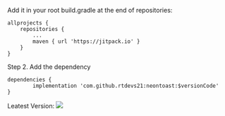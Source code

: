 Add it in your root build.gradle at the end of repositories:

	allprojects {
		repositories {
			...
			maven { url 'https://jitpack.io' }
		}
	}


Step 2. Add the dependency

	dependencies {
	        implementation 'com.github.rtdevs21:neontoast:$versionCode' 
	}

Leatest Version:
[![](https://jitpack.io/v/rtdevs21/neontoast.svg)](https://jitpack.io/#rtdevs21/neontoast)
